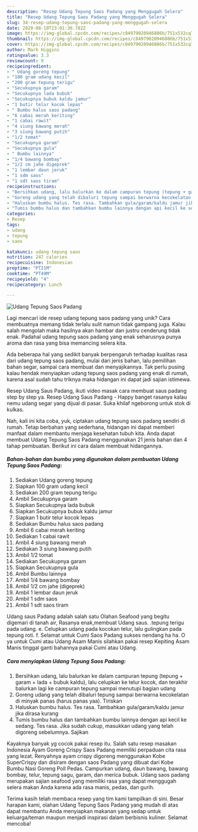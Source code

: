 ```yaml
---
description: "Resep Udang Tepung Saos Padang yang Menggugah Selera"
title: "Resep Udang Tepung Saos Padang yang Menggugah Selera"
slug: 34-resep-udang-tepung-saos-padang-yang-menggugah-selera
date: 2020-08-10T23:01:30.782Z
image: https://img-global.cpcdn.com/recipes/c84979020946886b/751x532cq70/udang-tepung-saos-padang-foto-resep-utama.jpg
thumbnail: https://img-global.cpcdn.com/recipes/c84979020946886b/751x532cq70/udang-tepung-saos-padang-foto-resep-utama.jpg
cover: https://img-global.cpcdn.com/recipes/c84979020946886b/751x532cq70/udang-tepung-saos-padang-foto-resep-utama.jpg
author: Mark Higgins
ratingvalue: 3.3
reviewcount: 9
recipeingredient:
- " Udang goreng tepung"
- "100 gram udang kecil"
- "200 gram tepung terigu"
- "Secukupnya garam"
- "Secukupnya lada bubuk"
- "Secukupnya bubuk kaldu jamur"
- "1 butir telur kocok lepas"
- " Bumbu halus saos padang"
- "6 cabai merah keriting"
- "1 cabai rawit"
- "4 siung bawang merah"
- "3 siung bawang putih"
- "1/2 tomat"
- "Secukupnya garam"
- "Secukupnya gula"
- " Bumbu lainnya"
- "1/4 bawang bombay"
- "1/2 cm jahe digeprek"
- "1 lembar daun jeruk"
- "1 sdm saos"
- "1 sdt saos tiram"
recipeinstructions:
- "Bersihkan udang, lalu balurkan ke dalam campuran tepung (tepung + garam + lada + bubuk kaldu), lalu celupkan ke telur kocok, dan terakhir balurkan lagi ke campuran tepung sampai menutupi bagian udang"
- "Goreng udang yang telah dibaluri tepung sampai berwarna kecokelatan di minyak panas (harus panas yaa). Tiriskan"
- "Haluskan bumbu halus. Tes rasa. Tambahkan gula/garam/kaldu jamur jika dirasa kurang"
- "Tumis bumbu halus dan tambahkan bumbu lainnya dengan api kecil ke sedang. Tes rasa. Jika sudah cukup, masukkan udang yang telah digoreng sebelumnya. Sajikan"
categories:
- Resep
tags:
- udang
- tepung
- saos

katakunci: udang tepung saos 
nutrition: 247 calories
recipecuisine: Indonesian
preptime: "PT21M"
cooktime: "PT49M"
recipeyield: "4"
recipecategory: Lunch

---
```



![Udang Tepung Saos Padang](https://img-global.cpcdn.com/recipes/c84979020946886b/751x532cq70/udang-tepung-saos-padang-foto-resep-utama.jpg)

Lagi mencari ide resep udang tepung saos padang yang unik? Cara membuatnya memang tidak terlalu sulit namun tidak gampang juga. Kalau salah mengolah maka hasilnya akan hambar dan justru cenderung tidak enak. Padahal udang tepung saos padang yang enak seharusnya punya aroma dan rasa yang bisa memancing selera kita.

Ada beberapa hal yang sedikit banyak berpengaruh terhadap kualitas rasa dari udang tepung saos padang, mulai dari jenis bahan, lalu pemilihan bahan segar, sampai cara membuat dan menyajikannya. Tak perlu pusing kalau hendak menyiapkan udang tepung saos padang yang enak di rumah, karena asal sudah tahu triknya maka hidangan ini dapat jadi sajian istimewa.

Resep Udang Saus Padang, ikuti video masak cara membuat saus padang step by step ya. Resep Udang Saus Padang - Happy banget rasanya kalau nemu udang segar yang dijual di pasar. Suka khilaf ngeborong untuk stok di kulkas.


Nah, kali ini kita coba, yuk, ciptakan udang tepung saos padang sendiri di rumah. Tetap berbahan yang sederhana, hidangan ini dapat memberi manfaat dalam membantu menjaga kesehatan tubuh kita. Anda dapat membuat Udang Tepung Saos Padang menggunakan 21 jenis bahan dan 4 tahap pembuatan. Berikut ini cara dalam membuat hidangannya.

<!--inarticleads1-->

##### Bahan-bahan dan bumbu yang digunakan dalam pembuatan Udang Tepung Saos Padang:

1. Sediakan  Udang goreng tepung
1. Siapkan 100 gram udang kecil
1. Sediakan 200 gram tepung terigu
1. Ambil Secukupnya garam
1. Siapkan Secukupnya lada bubuk
1. Siapkan Secukupnya bubuk kaldu jamur
1. Siapkan 1 butir telur kocok lepas
1. Sediakan  Bumbu halus saos padang
1. Ambil 6 cabai merah keriting
1. Sediakan 1 cabai rawit
1. Ambil 4 siung bawang merah
1. Sediakan 3 siung bawang putih
1. Ambil 1/2 tomat
1. Sediakan Secukupnya garam
1. Siapkan Secukupnya gula
1. Ambil  Bumbu lainnya
1. Ambil 1/4 bawang bombay
1. Ambil 1/2 cm jahe (digeprek)
1. Ambil 1 lembar daun jeruk
1. Ambil 1 sdm saos
1. Ambil 1 sdt saos tiram


Udang saus Padang adalah salah satu Olahan Seafood yang begitu digemari di tanah air, Rasanya enak,membuat Udang saus. .tepung terigu pada udang. e. Celupkan udang pada kocokan telur, lalu gulingkan pada tepung roti. f. Selamat untuk Cumi Saos Padang sukses nendang ha ha. O ya untuk Cumi atau Udang Asam Manis silahkan pakai resep Kepiting Asam Manis tinggal ganti bahannya pakai Cumi atau Udang. 

<!--inarticleads2-->

##### Cara menyiapkan Udang Tepung Saos Padang:

1. Bersihkan udang, lalu balurkan ke dalam campuran tepung (tepung + garam + lada + bubuk kaldu), lalu celupkan ke telur kocok, dan terakhir balurkan lagi ke campuran tepung sampai menutupi bagian udang
1. Goreng udang yang telah dibaluri tepung sampai berwarna kecokelatan di minyak panas (harus panas yaa). Tiriskan
1. Haluskan bumbu halus. Tes rasa. Tambahkan gula/garam/kaldu jamur jika dirasa kurang
1. Tumis bumbu halus dan tambahkan bumbu lainnya dengan api kecil ke sedang. Tes rasa. Jika sudah cukup, masukkan udang yang telah digoreng sebelumnya. Sajikan


Kayaknya banyak yg cocok pakai resep itu. Salah satu resep masakan Indonesia Ayam Goreng Crispy Saos Padang memiliki perpaduan cita rasa yang lezat. Renyahnya ayam crispy digoreng menggunakan Kobe SuperCrispy dan disiram dengan saos Padang yang dibuat dari Kobe Bumbu Nasi Goreng Poll Pedas. Campurkan udang, daun bawang, bawang bombay, telur, tepung sagu, garam, dan merica bubuk. Udang saos padang merupakan sajian seafood yang memiliki rasa yang dapat menggugah selera makan Anda karena ada rasa manis, pedas, dan gurih. 

Terima kasih telah membaca resep yang tim kami tampilkan di sini. Besar harapan kami, olahan Udang Tepung Saos Padang yang mudah di atas dapat membantu Anda menyiapkan makanan yang sedap untuk keluarga/teman maupun menjadi inspirasi dalam berbisnis kuliner. Selamat mencoba!
